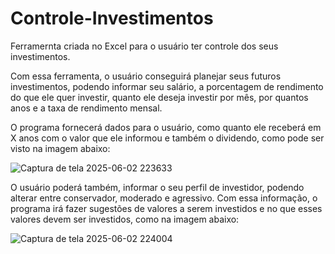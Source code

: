 # Controle-Investimentos
Ferramernta criada no Excel para o usuário ter controle dos seus investimentos.


Com essa ferramenta, o usuário conseguirá planejar seus futuros investimentos, podendo informar seu salário, a porcentagem de rendimento do que ele quer investir, quanto ele deseja investir por mês, por quantos anos e a taxa de rendimento mensal.

O programa fornecerá dados para o usuário, como quanto ele receberá em X anos com o valor que ele informou e também o dividendo, como pode ser visto na imagem abaixo:

![Captura de tela 2025-06-02 223633](https://github.com/user-attachments/assets/b362a4c0-6279-4a6b-9520-126e866b869c)

O usuário poderá também, informar o seu perfil de investidor, podendo alterar entre conservador, moderado e agressivo. Com essa informação, o programa irá fazer sugestões de valores a serem investidos e no que esses valores devem ser investidos, como na imagem abaixo:

![Captura de tela 2025-06-02 224004](https://github.com/user-attachments/assets/aaf56e34-29b2-4d8f-8df3-c2647e2e2784)

